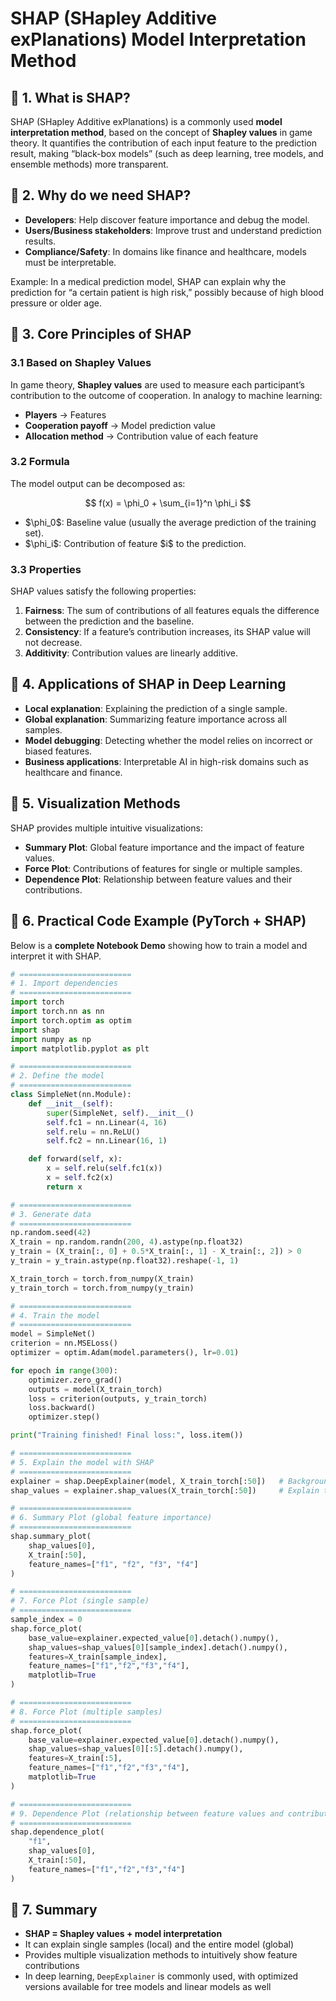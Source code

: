 
# SHAP (SHapley Additive exPlanations) Model Interpretation Method

## 📖 1. What is SHAP?

SHAP (SHapley Additive exPlanations) is a commonly used **model interpretation method**, based on the concept of **Shapley values** in game theory.
It quantifies the contribution of each input feature to the prediction result, making “black-box models” (such as deep learning, tree models, and ensemble methods) more transparent.


## 📖 2. Why do we need SHAP?

* **Developers**: Help discover feature importance and debug the model.
* **Users/Business stakeholders**: Improve trust and understand prediction results.
* **Compliance/Safety**: In domains like finance and healthcare, models must be interpretable.

Example: In a medical prediction model, SHAP can explain why the prediction for “a certain patient is high risk,” possibly because of high blood pressure or older age.


## 📖 3. Core Principles of SHAP

### 3.1 Based on Shapley Values

In game theory, **Shapley values** are used to measure each participant’s contribution to the outcome of cooperation.
In analogy to machine learning:

* **Players** → Features
* **Cooperation payoff** → Model prediction value
* **Allocation method** → Contribution value of each feature

### 3.2 Formula

The model output can be decomposed as:

$$
f(x) = \phi_0 + \sum_{i=1}^n \phi_i
$$

* \$\phi\_0\$: Baseline value (usually the average prediction of the training set).
* \$\phi\_i\$: Contribution of feature \$i\$ to the prediction.

### 3.3 Properties

SHAP values satisfy the following properties:

1. **Fairness**: The sum of contributions of all features equals the difference between the prediction and the baseline.
2. **Consistency**: If a feature’s contribution increases, its SHAP value will not decrease.
3. **Additivity**: Contribution values are linearly additive.


## 📖 4. Applications of SHAP in Deep Learning

* **Local explanation**: Explaining the prediction of a single sample.
* **Global explanation**: Summarizing feature importance across all samples.
* **Model debugging**: Detecting whether the model relies on incorrect or biased features.
* **Business applications**: Interpretable AI in high-risk domains such as healthcare and finance.


## 📖 5. Visualization Methods

SHAP provides multiple intuitive visualizations:

* **Summary Plot**: Global feature importance and the impact of feature values.
* **Force Plot**: Contributions of features for single or multiple samples.
* **Dependence Plot**: Relationship between feature values and their contributions.


## 📖 6. Practical Code Example (PyTorch + SHAP)

Below is a **complete Notebook Demo** showing how to train a model and interpret it with SHAP.

```python
# =========================
# 1. Import dependencies
# =========================
import torch
import torch.nn as nn
import torch.optim as optim
import shap
import numpy as np
import matplotlib.pyplot as plt

# =========================
# 2. Define the model
# =========================
class SimpleNet(nn.Module):
    def __init__(self):
        super(SimpleNet, self).__init__()
        self.fc1 = nn.Linear(4, 16)
        self.relu = nn.ReLU()
        self.fc2 = nn.Linear(16, 1)

    def forward(self, x):
        x = self.relu(self.fc1(x))
        x = self.fc2(x)
        return x

# =========================
# 3. Generate data
# =========================
np.random.seed(42)
X_train = np.random.randn(200, 4).astype(np.float32)
y_train = (X_train[:, 0] + 0.5*X_train[:, 1] - X_train[:, 2]) > 0
y_train = y_train.astype(np.float32).reshape(-1, 1)

X_train_torch = torch.from_numpy(X_train)
y_train_torch = torch.from_numpy(y_train)

# =========================
# 4. Train the model
# =========================
model = SimpleNet()
criterion = nn.MSELoss()
optimizer = optim.Adam(model.parameters(), lr=0.01)

for epoch in range(300):
    optimizer.zero_grad()
    outputs = model(X_train_torch)
    loss = criterion(outputs, y_train_torch)
    loss.backward()
    optimizer.step()

print("Training finished! Final loss:", loss.item())

# =========================
# 5. Explain the model with SHAP
# =========================
explainer = shap.DeepExplainer(model, X_train_torch[:50])   # Background data
shap_values = explainer.shap_values(X_train_torch[:50])     # Explain the first 50 samples

# =========================
# 6. Summary Plot (global feature importance)
# =========================
shap.summary_plot(
    shap_values[0], 
    X_train[:50], 
    feature_names=["f1", "f2", "f3", "f4"]
)

# =========================
# 7. Force Plot (single sample)
# =========================
sample_index = 0
shap.force_plot(
    base_value=explainer.expected_value[0].detach().numpy(),
    shap_values=shap_values[0][sample_index].detach().numpy(),
    features=X_train[sample_index],
    feature_names=["f1","f2","f3","f4"],
    matplotlib=True
)

# =========================
# 8. Force Plot (multiple samples)
# =========================
shap.force_plot(
    base_value=explainer.expected_value[0].detach().numpy(),
    shap_values=shap_values[0][:5].detach().numpy(),
    features=X_train[:5],
    feature_names=["f1","f2","f3","f4"],
    matplotlib=True
)

# =========================
# 9. Dependence Plot (relationship between feature values and contributions)
# =========================
shap.dependence_plot(
    "f1", 
    shap_values[0], 
    X_train[:50], 
    feature_names=["f1","f2","f3","f4"]
)
```



## 📖 7. Summary

* **SHAP = Shapley values + model interpretation**
* It can explain single samples (local) and the entire model (global)
* Provides multiple visualization methods to intuitively show feature contributions
* In deep learning, `DeepExplainer` is commonly used, with optimized versions available for tree models and linear models as well


